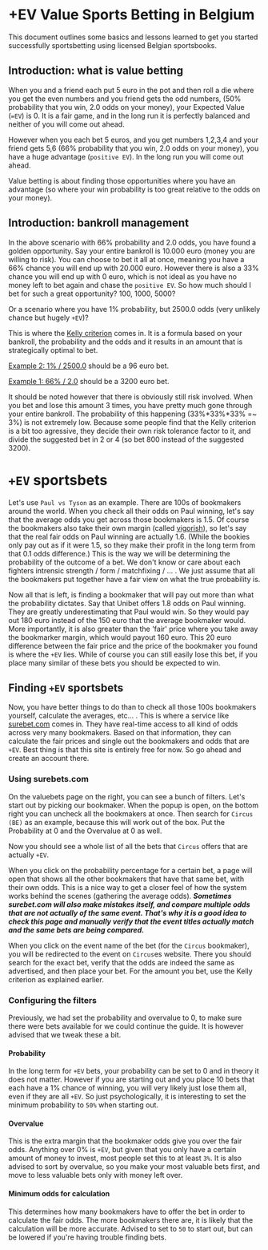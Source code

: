 # +EV Value Sports Betting in Belgium

This document outlines some basics and lessons learned to get you started successfully sportsbetting using licensed Belgian sportsbooks.

## Introduction: what is value betting
When you and a friend each put 5 euro in the pot and then roll a die where you get the even numbers and you friend gets the odd numbers, (50% probability that you win, 2.0 odds on your money), your Expected Value (`=EV`) is 0. It is a fair game, and in the long run it is perfectly balanced and neither of you will come out ahead.

However when you each bet 5 euros, and you get numbers 1,2,3,4 and your friend gets 5,6 (66% probability that you win, 2.0 odds on your money), you have a huge advantage (`positive EV`). In the long run you will come out ahead.

Value betting is about finding those opportunities where you have an advantage (so where your win probability is too great relative to the odds on your money).

## Introduction: bankroll management
In the above scenario with 66% probability and 2.0 odds, you have found a golden opportunity. 
Say your entire bankroll is 10.000 euro (money you are willing to risk). You can choose to bet it all at once, meaning you have a 66% chance you will end up with 20.000 euro. However there is also a 33% chance you will end up with 0 euro, which is not ideal as you have no money left to bet again and chase the `positive EV`. So how much should I bet for such a great opportunity? 100, 1000, 5000?

Or a scenario where you have 1% probability, but 2500.0 odds (very unlikely chance but hugely `+EV`)?

This is where the [Kelly criterion](https://en.wikipedia.org/wiki/Kelly_criterion) comes in. It is a formula based on your bankroll, the probability and the odds and it results in an amount that is strategically optimal to bet. 

[Example 2: 1% / 2500.0](https://kellycriterioncalculator.com/?balance=10000&bookmakerodds=2500.0&fractionalbetting=1&winprobability=1) should be a 96 euro bet.

[Example 1: 66% / 2.0](https://kellycriterioncalculator.com/?balance=10000&bookmakerodds=2.0&fractionalbetting=1&winprobability=66) should be a 3200 euro bet. 

It should be noted however that there is obviously still risk involved. When you bet and lose this amount 3 times, you have pretty much gone through your entire bankroll. The probability of this happening (33%*33%*33% =~ 3%) is not extremely low. Because some people find that the Kelly criterion is a bit too agressive, they decide their own risk tolerance factor to it, and divide the suggested bet in 2 or 4 (so bet 800 instead of the suggested 3200).

# `+EV` sportsbets
Let's use `Paul vs Tyson` as an example. There are 100s of bookmakers around the world. When you check all their odds on Paul winning, let's say that the average odds you get across those bookmakers is 1.5. Of course the bookmakers also take their own margin (called [vigorish](https://en.wikipedia.org/wiki/Vigorish)), so let's say that the real fair odds on Paul winning are actually 1.6. (While the bookies only pay out as if it were 1.5, so they make their profit in the long term from that 0.1 odds difference.) This is the way we will be determining the probability of the outcome of a bet. We don't know or care about each fighters intrensic strength / form / matchfixing / ... . We just assume that all the bookmakers put together have a fair view on what the true probability is.

Now all that is left, is finding a bookmaker that will pay out more than what the probability dictates. Say that Unibet offers 1.8 odds on Paul winning. They are greatly underestimating that Paul would win. So they would pay out 180 euro instead of the 150 euro that the average bookmaker would. More importantly, it is also greater than the 'fair' price where you take away the bookmarker margin, which would payout 160 euro. This 20 euro difference between the fair price and the price of the bookmaker you found is where the `+EV` lies. While of course you can still easily lose this bet, if you place many similar of these bets you should be expected to win.

## Finding `+EV` sportsbets
Now, you have better things to do than to check all those 100s bookmakers yourself, calculate the averages, etc... . This is where a service like [surebet.com](https://en.surebet.com/valuebets) comes in. They have real-time access to all kind of odds across very many bookmakers. Based on that information, they can calculate the fair prices and single out the bookmakers and odds that are `+EV`. Best thing is that this site is entirely free for now. So go ahead and create an account there.

### Using surebets.com
On the valuebets page on the right, you can see a bunch of filters. Let's start out by picking our bookmaker. When the popup is open, on the bottom right you can uncheck all the bookmakers at once. Then search for `Circus (BE)` as an example, because this will work out of the box. Put the Probability at 0 and the Overvalue at 0 as well.

Now you should see a whole list of all the bets that `Circus` offers that are actually `+EV`. 

When you click on the probability percentage for a certain bet, a page will open that shows all the other bookmakers that have that same bet, with their own odds. This is a nice way to get a closer feel of how the system works behind the scenes (gathering the average odds). ***Sometimes surebet.com will also make mistakes itself, and compare multiple odds that are not actually of the same event. That's why it is a good idea to check this page and manually verify that the event titles actually match and the same bets are being compared.***

When you click on the event name of the bet (for the `Circus` bookmaker), you will be redirected to the event on `Circus`es website. There you should search for the exact bet, verify that the odds are indeed the same as advertised, and then place your bet. For the amount you bet, use the Kelly criterion as explained earlier.

### Configuring the filters
Previously, we had set the probability and overvalue to 0, to make sure there were bets available for we could continue the guide. It is however advised that we tweak these a bit.

#### Probability
In the long term for `+EV` bets, your probability can be set to 0 and in theory it does not matter. However if you are starting out and you place 10 bets that each have a 1% chance of winning, you will very likely just lose them all, even if they are all `+EV`. So just psychologically, it is interesting to set the minimum probability to `50%` when starting out.

#### Overvalue
This is the extra margin that the bookmaker odds give you over the fair odds.
Anything over 0% is `+EV`, but given that you only have a certain amount of money to invest, most people set this to at least `3%`. It is also advised to sort by overvalue, so you make your most valuable bets first, and move to less valuable bets only with money left over.

#### Minimum odds for calculation
This determines how many bookmakers have to offer the bet in order to calculate the fair odds. The more bookmakers there are, it is likely that the calculation will be more accurate. Advised to set to `50` to start out, but can be lowered if you're having trouble finding bets.
